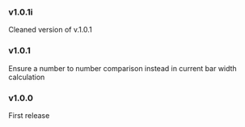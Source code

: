 ### v1.0.1i
Cleaned version of v.1.0.1

### v1.0.1
Ensure a number to number comparison instead in current bar width calculation

### v1.0.0
First release
